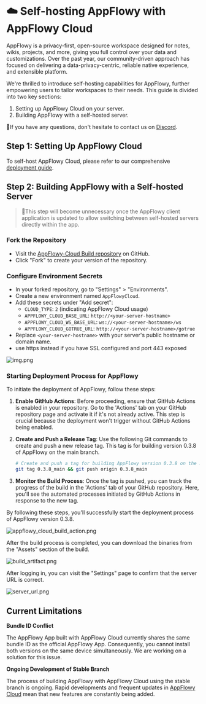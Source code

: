 # ☁️ Self-hosting AppFlowy with AppFlowy Cloud

AppFlowy is a privacy-first, open-source workspace designed for notes, wikis, projects, and more, giving you full control over your data and customizations. Over the past year, our community-driven approach has focused on delivering a data-privacy-centric, reliable native experience, and extensible platform.

We're thrilled to introduce self-hosting capabilities for AppFlowy, further empowering users to tailor workspaces to their needs. This guide is divided into two key sections:

1. Setting up AppFlowy Cloud on your server.
2. Building AppFlowy with a self-hosted server.

🙏If you have any questions, don't hesitate to contact us on [Discord](https://discord.gg/7kmZgcvA).

## Step 1: Setting Up AppFlowy Cloud

To self-host AppFlowy Cloud, please refer to our comprehensive [deployment guide](https://github.com/AppFlowy-IO/AppFlowy-Cloud/blob/main/doc/deployment.md).

## Step 2: Building AppFlowy with a Self-hosted Server

> 💪This step will become unnecessary once the AppFlowy client application is updated to allow switching between self-hosted servers directly within the app.

### Fork the Repository

- Visit the [AppFlowy-Cloud Build repository](https://github.com/AppFlowy-IO/AppFlowy-with-AppFlowy-Cloud-Build) on GitHub.
- Click "Fork" to create your version of the repository.

### Configure Environment Secrets

- In your forked repository, go to "Settings" > "Environments".
- Create a new environment named `AppFlowyCloud`.
- Add these secrets under "Add secret":
    - `CLOUD_TYPE`: `2` (indicating AppFlowy Cloud usage)
    - `APPFLOWY_CLOUD_BASE_URL`: `http://<your-server-hostname>`
    - `APPFLOWY_CLOUD_WS_BASE_URL`: `ws://<your-server-hostname>/ws`
    - `APPFLOWY_CLOUD_GOTRUE_URL`: `http://<your-server-hostname>/gotrue`
- Replace `<your-server-hostname>` with your server's public hostname or domain name.
- use https instead if you have SSL configured and port 443 exposed

![img.png](../assets/appflowy_cloud_self_host_env.png)

### Starting Deployment Process for AppFlowy

To initiate the deployment of AppFlowy, follow these steps:

1. **Enable GitHub Actions**: Before proceeding, ensure that GitHub Actions is enabled in your repository. Go to the 'Actions' tab on your GitHub repository page and activate it if it's not already active. This step is crucial because the deployment won't trigger without GitHub Actions being enabled.

2. **Create and Push a Release Tag**: Use the following Git commands to create and push a new release tag. This tag is for building version 0.3.8 of AppFlowy on the main branch.

    ```bash
    # Create and push a tag for building AppFlowy version 0.3.8 on the main branch
    git tag 0.3.8_main && git push origin 0.3.8_main
    ```

3. **Monitor the Build Process**: Once the tag is pushed, you can track the progress of the build in the 'Actions' tab of your GitHub repository. Here, you'll see the automated processes initiated by GitHub Actions in response to the new tag.

By following these steps, you'll successfully start the deployment process of AppFlowy version 0.3.8.

![appflowy_cloud_build_action.png](../assets/appflowy_cloud_build_action.png)

After the build process is completed, you can download the binaries from the "Assets" section of the build.

![build_artifact.png](../assets/build_artifact.png)

After logging in, you can visit the "Settings" page to confirm that the server URL is correct.

![server_url.png](../assets/setting_server_url.png)


## Current Limitations

**Bundle ID Conflict**

The AppFlowy App built with AppFlowy Cloud currently shares the same bundle ID as the official AppFlowy App. Consequently,
you cannot install both versions on the same device simultaneously. We are working on a solution for this issue.

**Ongoing Development of Stable Branch**

The process of building AppFlowy with AppFlowy Cloud using the stable branch is ongoing. Rapid developments and frequent
updates in [AppFlowy Cloud](https://github.com/AppFlowy-IO/AppFlowy-Cloud) mean that new features are constantly being added.

